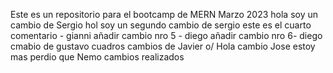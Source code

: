 Este es un repositorio para el bootcamp de MERN Marzo 2023
hola soy un cambio de Sergio
hol soy un segundo cambio de sergio
este es el cuarto comentario - gianni
añadir cambio nro 5 - diego
añadir cambio nro 6- diego
cmabio de gustavo cuadros
cambios de Javier o/
Hola cambio Jose estoy mas perdio que Nemo 
cambios realizados
